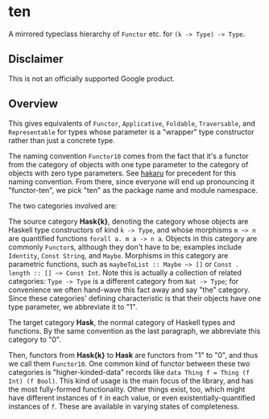 # ten

A mirrored typeclass hierarchy of `Functor` etc. for `(k -> Type) -> Type`.

## Disclaimer

This is not an officially supported Google product.

## Overview

This gives equivalents of `Functor`, `Applicative`, `Foldable`, `Traversable`,
and `Representable` for types whose parameter is a "wrapper" type constructor
rather than just a concrete type.

The naming convention `Functor10` comes from the fact that it's a functor from
the category of objects with one type parameter to the category of objects
with zero type parameters.  See [hakaru][1] for precedent for this naming
convention.  From there, since everyone will end up pronouncing it
"functor-ten", we pick "ten" as the package name and module namespace.

The two categories involved are:

The source category __Hask{k}__, denoting the category whose objects are Haskell
type constructors of kind `k -> Type`, and whose morphisms `m ~> n` are
quantified functions `forall a. m a -> n a`.  Objects in this category are
commonly `Functor`s, although they don't have to be; examples include
`Identity`, `Const String`, and `Maybe`.  Morphisms in this category are
parametric functions, such as `maybeToList :: Maybe ~> []` or
`Const . length :: [] ~> Const Int`.  Note this is actually a collection of
related categories: `Type -> Type` is a different category from `Nat -> Type`;
for convenience we often hand-wave this fact away and say "the" category.  Since
these categories' defining characteristic is that their objects have one type
parameter, we abbreviate it to "1".

The target category __Hask__, the normal category of Haskell types and
functions.  By the same convention as the last paragraph, we abbreviate this
category to "0".

Then, functors from __Hask{k}__ to __Hask__ are functors from "1" to "0", and
thus we call them `Functor10`.  One common kind of functor between these two
categories is "higher-kinded-data" records like `data Thing f = Thing (f Int) (f
Bool)`.  This kind of usage is the main focus of the library, and has the most
fully-formed functionality.  Other things exist, too, which might have different
instances of `f` in each value, or even existentially-quantified instances of
`f`.  These are available in varying states of completeness.

[1]: http://hackage.haskell.org/package/hakaru-0.4.0/docs/src/Language.Hakaru.Syntax.IClasses.html
